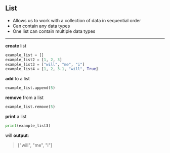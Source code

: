 ## List
-  Allows us to work with a collection of data in sequential order
-  Can contain any data types
-  One list can contain multiple data types

-------------

**create** list
```python
example_list = []
example_list2 = [1, 2, 3]
example_list3 = ["will", "me", "i"]
example_list4 = [1, 2, 3.1, "will", True]
```

**add** to a list
```python
example_list.append(5)
```

**remove** from a list
```python
example_list.remove(5)
```

**print** a list
```python
print(example_list3)
```
will **output**:
>  ["will", "me", "i"]
